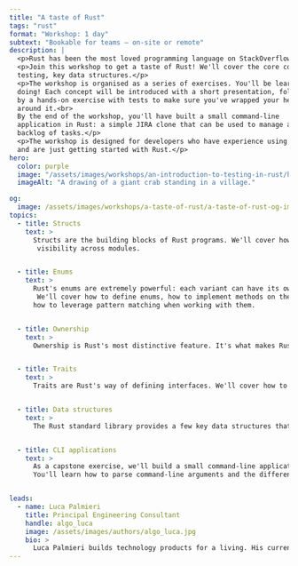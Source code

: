 ```yaml
---
title: "A taste of Rust"
tags: "rust"
format: "Workshop: 1 day"
subtext: "Bookable for teams – on-site or remote"
description: |
  <p>Rust has been the most loved programming language on StackOverflow for 7 years in a row. What's it all about?</p>
  <p>Join this workshop to get a taste of Rust! We'll cover the core concepts of the language: structs, enums, traits, 
  testing, key data structures.</p>
  <p>The workshop is organised as a series of exercises. You'll be learning by
  doing! Each concept will be introduced with a short presentation, followed
  by a hands-on exercise with tests to make sure you've wrapped your head
  around it.<br>
  By the end of the workshop, you'll have built a small command-line
  application in Rust: a simple JIRA clone that can be used to manage a
  backlog of tasks.</p>
  <p>The workshop is designed for developers who have experience using other programming languages 
  and are just getting started with Rust.</p>
hero:
  color: purple
  image: "/assets/images/workshops/an-introduction-to-testing-in-rust/header-background.jpg"
  imageAlt: "A drawing of a giant crab standing in a village."

og:
  image: /assets/images/workshops/a-taste-of-rust/a-taste-of-rust-og-image.jpeg
topics:
  - title: Structs
    text: >
      Structs are the building blocks of Rust programs. We'll cover how to define structs, how to implement methods on them, and how to manage their
       visibility across modules.


  - title: Enums
    text: >
      Rust's enums are extremely powerful: each variant can have its own data! They're an excellent tool for modelling state machines, such as our tasks.
       We'll cover how to define enums, how to implement methods on them,  and
      how to leverage pattern matching when working with them.


  - title: Ownership
    text: >
      Ownership is Rust's most distinctive feature. It's what makes Rust code safe and performant. We'll cover how ownership works, how it impacts the way we write code, and how to leverage it to avoid unnecessary memory allocations.


  - title: Traits
    text: >
      Traits are Rust's way of defining interfaces. We'll cover how to define traits, how to implement them for structs and enums, and how to use traits to write generic code. We'll also cover common traits from the standard library (e.g. `Debug`, `Display`, `Clone`, `PartialEq`) and how to derive them automatically.


  - title: Data structures
    text: >
      The Rust standard library provides a few key data structures that are used everywhere. We'll zoom in on `Vec` and `HashMap` as our reference examples. We'll review where they fit and how to leverage them in our code.


  - title: CLI applications
    text: >
      As a capstone exercise, we'll build a small command-line application to expose our task management functionality.  
      You'll learn how to parse command-line arguments and the difference between library and binary crates.


leads:
  - name: Luca Palmieri
    title: Principal Engineering Consultant
    handle: algo_luca
    image: /assets/images/authors/algo_luca.jpg
    bio: >
      Luca Palmieri builds technology products for a living. His current focus is on backend development,  software architecture and the Rust programming language. He is the author of "Zero to Production in Rust".
---
```


<!--break-->
